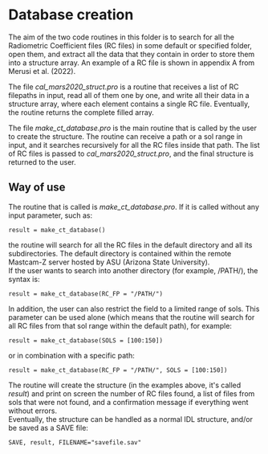 # Database creation

The aim of the two code routines in this folder is to search for all the Radiometric Coefficient files (RC files) in some default or specified folder, open them, and extract all the data that they contain in order to store them into a structure array. An example of a RC file is shown in appendix A from Merusi et al. (2022).

The file <i>cal_mars2020_struct.pro</i> is a routine that receives a list of RC filepaths in input, read all of them one by one, and write all their data in a structure array, where each element contains a single RC file. Eventually, the routine returns the complete filled array.

The file <i>make_ct_database.pro</i> is the main routine that is called by the user to create the structure. The routine can receive a path or a sol range in input, and it searches recursively for all the RC files inside that path. The list of RC files is passed to <i>cal_mars2020_struct.pro</i>, and the final structure is returned to the user.

## Way of use

The routine that is called is <i>make_ct_database.pro</i>. If it is called without any input parameter, such as:<br>

```
result = make_ct_database()
```

the routine will search for all the RC files in the default directory and all its subdirectories. The default directory is contained within the remote Mastcam-Z server hosted by ASU (Arizona State University).<br>
If the user wants to search into another directory (for example, /PATH/), the syntax is:

```
result = make_ct_database(RC_FP = "/PATH/")
```

In addition, the user can also restrict the field to a limited range of sols. This parameter can be used alone (which means that the routine will search for all RC files from that sol range within the default path), for example:

```
result = make_ct_database(SOLS = [100:150])
```

or in combination with a specific path:

```
result = make_ct_database(RC_FP = "/PATH/", SOLS = [100:150])
```

The routine will create the structure (in the examples above, it's called <i>result</i>) and print on screen the number of RC files found, a list of files from sols that were not found, and a confirmation message if everything went without errors.<br>
Eventually, the structure can be handled as a normal IDL structure, and/or be saved as a SAVE file:

```
SAVE, result, FILENAME="savefile.sav"
```

